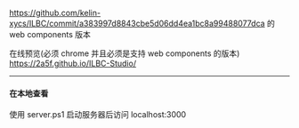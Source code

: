 https://github.com/kelin-xycs/ILBC/commit/a383997d8843cbe5d06dd4ea1bc8a99488077dca 的 web components 版本  


在线预览(必须 chrome 并且必须是支持 web components 的版本) https://2a5f.github.io/ILBC-Studio/

---
#### 在本地查看  
使用 server.ps1 启动服务器后访问 localhost:3000 

